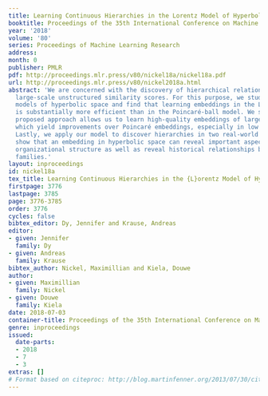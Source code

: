 ```yaml
---
title: Learning Continuous Hierarchies in the Lorentz Model of Hyperbolic Geometry
booktitle: Proceedings of the 35th International Conference on Machine Learning
year: '2018'
volume: '80'
series: Proceedings of Machine Learning Research
address: 
month: 0
publisher: PMLR
pdf: http://proceedings.mlr.press/v80/nickel18a/nickel18a.pdf
url: http://proceedings.mlr.press/v80/nickel2018a.html
abstract: 'We are concerned with the discovery of hierarchical relationships from
  large-scale unstructured similarity scores. For this purpose, we study different
  models of hyperbolic space and find that learning embeddings in the Lorentz model
  is substantially more efficient than in the Poincaré-ball model. We show that the
  proposed approach allows us to learn high-quality embeddings of large taxonomies
  which yield improvements over Poincaré embeddings, especially in low dimensions.
  Lastly, we apply our model to discover hierarchies in two real-world datasets: we
  show that an embedding in hyperbolic space can reveal important aspects of a company’s
  organizational structure as well as reveal historical relationships between language
  families.'
layout: inproceedings
id: nickel18a
tex_title: Learning Continuous Hierarchies in the {L}orentz Model of Hyperbolic Geometry
firstpage: 3776
lastpage: 3785
page: 3776-3785
order: 3776
cycles: false
bibtex_editor: Dy, Jennifer and Krause, Andreas
editor:
- given: Jennifer
  family: Dy
- given: Andreas
  family: Krause
bibtex_author: Nickel, Maximillian and Kiela, Douwe
author:
- given: Maximillian
  family: Nickel
- given: Douwe
  family: Kiela
date: 2018-07-03
container-title: Proceedings of the 35th International Conference on Machine Learning
genre: inproceedings
issued:
  date-parts:
  - 2018
  - 7
  - 3
extras: []
# Format based on citeproc: http://blog.martinfenner.org/2013/07/30/citeproc-yaml-for-bibliographies/
---
```

